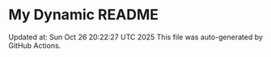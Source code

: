 # My Dynamic README
Updated at: Sun Oct 26 20:22:27 UTC 2025
This file was auto-generated by GitHub Actions.

